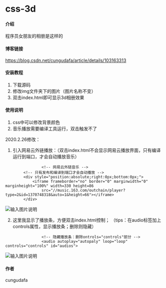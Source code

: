# css-3d

#### 介绍
程序员女朋友的相册是这样的

#### 博客链接
https://blog.csdn.net/cungudafa/article/details/103163313


#### 安装教程

1.  下载源码
2.  修改img文件夹下的图片（图片名称不变）
3.  双击index.html即可显示3d相册效果

#### 使用说明

1.  css中可以修改背景颜色
2.  音乐播放需要编译工具运行，双击触发不了


2020.2.26修改：

1. 引入网易云外链播放：（双击index.html不会显示网易云播放界面，只有编译运行到端口，才会自动播放音乐）

```
                <!-- 网易云外链音乐 -->
		<!-- 只有发布和编译到端口才会自动播放 -->
		<div style="position:absolute;right:0px;bottom:0px;">
			<iframe frameborder="no" border="0" marginwidth="0" marginheight="100%" width=330 height=86 
				src="//music.163.com/outchain/player?type=2&id=1370748318&auto=1&height=66"></iframe>
		</div>
```

![输入图片说明](https://images.gitee.com/uploads/images/2020/0226/150702_cfbea7be_5490475.png "屏幕截图.png")


2. 这里我显示了播放条，方便双击index.html控制；
（tips：在audio标签加上controls属性，显示播放条；删除则隐藏）
```
                <!-- 隐藏播放条：删除ontrols="controls"部分 -->
                <audio autoplay="autopaly" loop="loop" controls="controls" id="audios">
```

![输入图片说明](https://images.gitee.com/uploads/images/2020/0226/151759_3c9077e6_5490475.png "屏幕截图.png")

#### 作者

cungudafa
